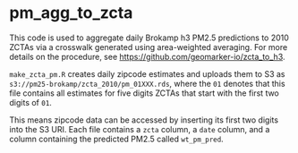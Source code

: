 # pm_agg_to_zcta

This code is used to aggregate daily Brokamp h3 PM2.5 predictions to 2010 ZCTAs via a crosswalk generated using area-weighted averaging.  For more details on the procedure, see https://github.com/geomarker-io/zcta_to_h3.

`make_zcta_pm.R` creates daily zipcode estimates and uploads them to S3 as `s3://pm25-brokamp/zcta_2010/pm_01XXX.rds`, where the `01` denotes that this file contains all estimates for five digits ZCTAs that start with the first two digits of `01`.

This means zipcode data can be accessed by inserting its first two digits into the S3 URI. Each file contains a `zcta` column, a `date` column, and a column containing the predicted PM2.5 called `wt_pm_pred`.



